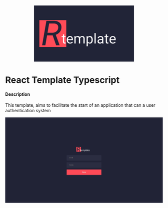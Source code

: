 <p align="center">
  <img src="/.github/logo.jpg" />
 </p>
 
 
 # React Template Typescript


#### Description

This template, aims to facilitate the start of an application that can a user authentication system

<p align="center">
  <img src="/.github/login.png" />
 </p>
